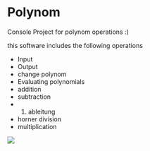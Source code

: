 # Polynom
Console Project for polynom operations :)

this software includes the following operations
- Input
- Output
- change polynom
- Evaluating polynomials 
- addition
- subtraction
- 1. ableitung
- horner division
- multiplication


![](http://www.reactiongifs.us/wp-content/uploads/2013/10/nuh_uh_conan_obrien.gif)
